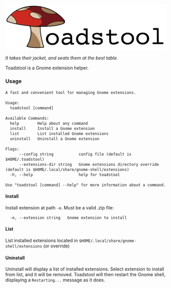 ![logo](./doc/logo.png)

_It takes their jacket, and seats them at the best table._

Toadstool is a Gnome extension helper.

### Usage

```
A fast and convenient tool for managing Gnome extensions.

Usage:
  toadstool [command]

Available Commands:
  help        Help about any command
  install     Install a Gnome extension
  list        List installed Gnome extensions
  uninstall   Uninstall a Gnome extension

Flags:
      --config string           config file (default is $HOME/.toadstool)
      --extensions-dir string   Gnome extensions directory override (default is $HOME/.local/share/gnome-shell/extensions)
  -h, --help                    help for toadstool

Use "toadstool [command] --help" for more information about a command.
```

#### Install
Install extension at path `-e`. Must be a valid .zip file:
```
  -e, --extension string   Gnome extension to install
```

#### List
List installed extensions located in `$HOME/.local/share/gnome-shell/extensions` (or override)

#### Uninstall
Uninstall will display a list of installed extensions. Select extension to install from list, and it will be removed. Toadstool will then restart the Gnome shell, displaying a `Restarting...` message as it does.



